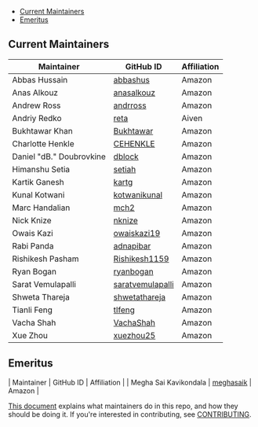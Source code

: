 - [Current Maintainers](#current-maintainers)
- [Emeritus](#emeritus)
  
## Current Maintainers

| Maintainer | GitHub ID | Affiliation |
| --------------- | --------- | ----------- |
| Abbas Hussain | [abbashus](https://github.com/abbashus) | Amazon |
| Anas Alkouz | [anasalkouz](https://github.com/anasalkouz) | Amazon |
| Andrew Ross   | [andrross](https://github.com/andrross)| Amazon |
| Andriy Redko | [reta](https://github.com/reta) | Aiven |
| Bukhtawar Khan | [Bukhtawar](https://github.com/Bukhtawar) | Amazon |
| Charlotte Henkle | [CEHENKLE](https://github.com/CEHENKLE) | Amazon |
| Daniel "dB." Doubrovkine | [dblock](https://github.com/dblock) | Amazon |
| Himanshu Setia | [setiah](https://github.com/setiah) | Amazon |
| Kartik Ganesh | [kartg](https://github.com/kartg) | Amazon |
| Kunal Kotwani | [kotwanikunal](https://github.com/kotwanikunal) | Amazon |
| Marc Handalian | [mch2](https://github.com/mch2) | Amazon |
| Nick Knize | [nknize](https://github.com/nknize) | Amazon |
| Owais Kazi | [owaiskazi19](https://github.com/owaiskazi19) | Amazon |
| Rabi Panda | [adnapibar](https://github.com/adnapibar) | Amazon |
| Rishikesh Pasham | [Rishikesh1159](https://github.com/Rishikesh1159) | Amazon|
| Ryan Bogan | [ryanbogan](https://github.com/ryanbogan) | Amazon |
| Sarat Vemulapalli | [saratvemulapalli](https://github.com/saratvemulapalli) | Amazon |
| Shweta Thareja |[shwetathareja](https://github.com/shwetathareja) | Amazon |
| Tianli Feng | [tlfeng](https://github.com/tlfeng) | Amazon |
| Vacha Shah | [VachaShah](https://github.com/VachaShah) | Amazon |
| Xue Zhou | [xuezhou25](https://github.com/xuezhou25) | Amazon |

## Emeritus

| Maintainer | GitHub ID | Affiliation |
| Megha Sai Kavikondala | [meghasaik](https://github.com/meghasaik) | Amazon |

[This document](https://github.com/opensearch-project/.github/blob/main/MAINTAINERS.md) explains what maintainers do in this repo, and how they should be doing it. If you're interested in contributing, see [CONTRIBUTING](CONTRIBUTING.md).
